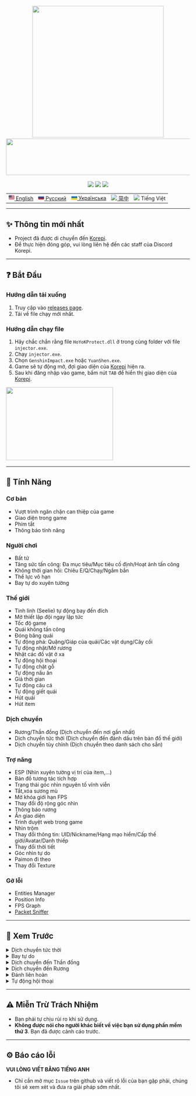 <p align="center">
  <a href="#"><img width="360" height="360" src="https://media.discordapp.net/attachments/1033549666769449002/1107009612210765955/matches.png"></a>
  <a href="#"><img width="650" height="100" src="https://share.creavite.co/FBkHy3zbN4CgWCr0.gif"></a>
</p>

<p align="center">
	<a href="https://github.com/Korepi/keyauth-cpp-library/releases"><img src="https://img.shields.io/github/downloads/Korepi/keyauth-cpp-library/total.svg?style=for-the-badge&color=darkcyan"></a>
	<a href="https://github.com/Korepi/Korepi/graphs/contributors"><img src="https://img.shields.io/github/contributors/Korepi/Korepi?style=for-the-badge&color=darkcyan"></a>
	<a href="https://discord.gg/cottonbuds"><img src="https://img.shields.io/discord/440536354544156683?label=Discord&logo=discord&style=for-the-badge&color=darkviolet"></a>
</p>

<div align="center">
<table>
  <tr>
    <td valign="center"><a href="README.md"><img src="https://github.com/twitter/twemoji/blob/master/assets/svg/1f1fa-1f1f8.svg" width="16"/> English</td>
    <td valign="center"><a href="README_ru-ru.md"><img src="https://github.com/twitter/twemoji/blob/master/assets/svg/1f1f7-1f1fa.svg" width="16"/> Русский</a></td>
    <td valign="center"><a href="README_ua-ua.md"><img src="https://github.com/Andrew1397/Ukraine/blob/main/Flag_of_Ukraine.png" width="16"/> Українська</a></td>
    <td valign="center"><a href="README_zh-cn.md"><img src="https://em-content.zobj.net/thumbs/120/twitter/351/flag-china_1f1e8-1f1f3.png" width="16"/> 简中</a></td>
    <td valign="center"><img src="https://em-content.zobj.net/thumbs/160/twitter/53/flag-for-vietnam_1f1fb-1f1f3.png" width="16"/> Tiếng Việt</a></td>
  </tr>
</table>
</div>

---

## ✨ Thông tin mới nhất
- Project đã được di chuyển đến [Korepi](https://github.com/Korepi/Korepi-Private-Repo).
- Để thực hiện đóng góp, vui lòng liên hệ đến các staff của Discord Korepi.

---

## ❓ Bắt Đầu

### Hướng dẫn tải xuống
1. Truy cập vào [releases page](https://github.com/Korepi/keyauth-cpp-library/releases).
2. Tải về file chạy mới nhất.

### Hướng dẫn chạy file
1. Hãy chắc chắn rằng file `HoYoKProtect.dll` ở trong cùng folder với file `injector.exe`.
2. Chạy `injector.exe`.
3. Chọn `GenshinImpact.exe` hoặc `YuanShen.exe`.
4. Game sẽ tự động mở, đợi giao diện của [Korepi](https://github.com/Korepi/Korepi) hiện ra.
5. Sau khi đăng nhập vào game, bấm nút `TAB` để hiển thị giao diện của [Korepi](https://github.com/Korepi/Korepi).

<a href="#"><img width="293" height="200" src="https://images.drivereasy.com/wp-content/uploads/2018/09/img_5ba9fcbbcb694.png"></a>


---
## 🎨 Tính Năng

### Cơ bản
- Vượt trình ngăn chặn can thiệp của game
- Giao diện trong game
- Phím tắt
- Thông báo tính năng

### Người chơi
- Bất tử
- Tăng sức tấn công: Đa mục tiêu/Mục tiêu cố định/Hoạt ảnh tấn công
- Không thời gian hồi: Chiêu E/Q/Chạy/Ngắm bắn
- Thể lực vô hạn
- Bay tự do xuyên tường

### Thế giới
- Tinh linh (Seelie) tự động bay đến đích
- Mở thiết lập đội ngay lập tức
- Tốc độ game
- Quái không tấn công
- Đóng băng quái
- Tự động phá: Quặng/Giáp của quái/Các vật dụng/Cây cối
- Tự động nhặt/Mở rương
- Nhặt các đồ vật ở xa
- Tự động hội thoại
- Tự động chặt gỗ
- Tự động nấu ăn
- Giả thời gian
- Tự động câu cá
- Tự động giết quái
- Hút quái
- Hút item

### Dịch chuyển
- Rương/Thần đồng (Dịch chuyển đến nơi gần nhất)
- Dịch chuyển tức thời (Dịch chuyển đến đánh dấu trên bản đồ thế giới)
- Dịch chuyển tùy chỉnh (Dịch chuyển theo danh sách cho sẵn)

### Trợ năng
- ESP (Nhìn xuyên tường vị trí của item,...)
- Bản đồ tương tác tích hợp
- Trạng thái góc nhìn nguyên tố vĩnh viễn
- Tắt,xóa sương mù
- Mở khóa giới hạn FPS
- Thay đổi độ rộng góc nhìn
- Thông báo rương
- Ẩn giao diện
- Trình duyệt web trong game
- Nhìn trộm
- Thay đổi thông tin: UID/Nickname/Hạng mạo hiểm/Cấp thế giới/Avatar/Danh thiếp
- Thay đổi thời tiết
- Góc nhìn tự do
- Paimon đi theo
- Thay đổi Texture

### Gỡ lỗi
- Entities Manager
- Position Info
- FPS Graph
- [Packet Sniffer](https://github.com/Akebi-Group/Akebi-PacketSniffer)

---
## 🎣 Xem Trước

<details>
  <summary>Dịch chuyển tức thời</summary>
  <img src="https://github.com/CallowBlack/gif-demos/blob/main/genshin-cheat/map-teleport-demo.gif"/>
</details>
<details>
  <summary>Bay tự do</summary>
  <img src="https://github.com/CallowBlack/gif-demos/blob/main/genshin-cheat/noclip-demo.gif"/>
</details>
<details>
  <summary>Dịch chuyển đến Thần đồng</summary>
  <img src="https://github.com/CallowBlack/gif-demos/blob/main/genshin-cheat/oculi-teleport-demo.gif"/>
</details>
<details>
  <summary>Dịch chuyển đến Rương</summary>
  <img src="https://github.com/CallowBlack/gif-demos/blob/main/genshin-cheat/chest-teleport-demo.gif"/>
</details>
<details>
  <summary>Đánh liên hoàn</summary>
  <img src="https://github.com/CallowBlack/gif-demos/blob/main/genshin-cheat/rapid-fire-demo.gif"/>
</details>
<details>
  <summary>Tự động hội thoại</summary>
  <img src="https://github.com/CallowBlack/gif-demos/blob/main/genshin-cheat/auto-talk-demo.gif"/>
</details>

---
## ⚠ Miễn Trừ Trách Nhiệm
- Bạn phải tự chịu rủi ro khi sử dụng.
- **Không được nói cho người khác biết về việc bạn sử dụng phần mềm thứ 3**. Bạn đã được cảnh cáo trước.

---
## ⚙ Báo cáo lỗi

 **VUI LÒNG VIẾT BẰNG TIẾNG ANH**
- Chỉ cần mở mục `Issue` trên github và viết rõ lỗi của bạn gặp phải, chúng tôi sẽ xem xét và đưa ra giải pháp sớm nhất.
